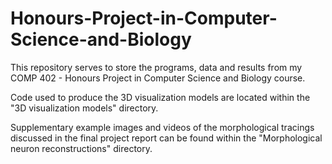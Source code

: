 # Honours-Project-in-Computer-Science-and-Biology

This repository serves to store the programs, data and results from my COMP 402 - Honours Project in Computer Science and Biology course. 

Code used to produce the 3D visualization models are located within the "3D visualization models" directory. 

Supplementary example images and videos of the morphological tracings discussed in the final project report can be found within the "Morphological neuron reconstructions" directory. 
